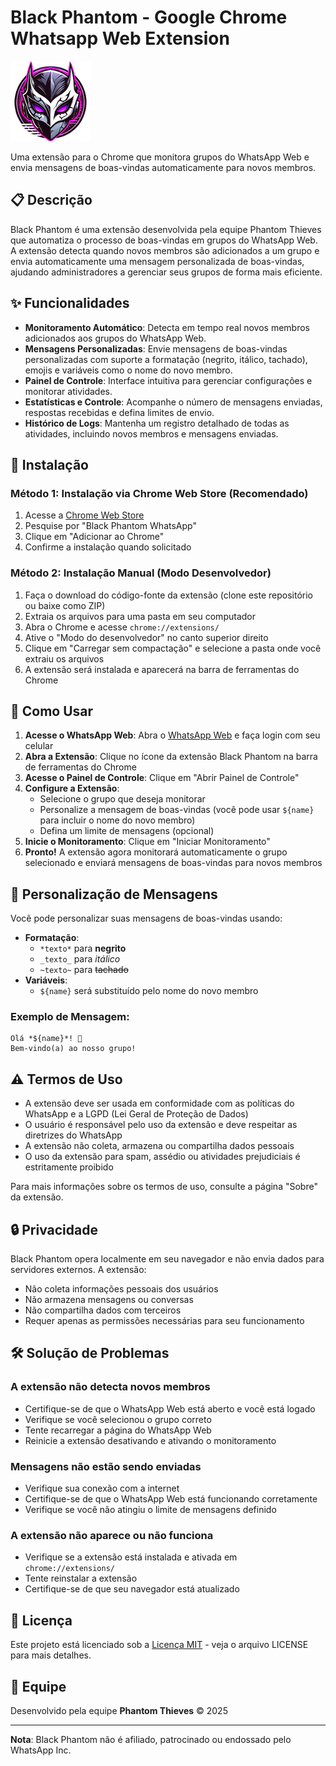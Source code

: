 # Black Phantom - Google Chrome Whatsapp Web Extension

![Black Phantom Logo](images/phantom.png)

Uma extensão para o Chrome que monitora grupos do WhatsApp Web e envia mensagens de boas-vindas automaticamente para novos membros.

## 📋 Descrição

Black Phantom é uma extensão desenvolvida pela equipe Phantom Thieves que automatiza o processo de boas-vindas em grupos do WhatsApp Web. A extensão detecta quando novos membros são adicionados a um grupo e envia automaticamente uma mensagem personalizada de boas-vindas, ajudando administradores a gerenciar seus grupos de forma mais eficiente.

## ✨ Funcionalidades

- **Monitoramento Automático**: Detecta em tempo real novos membros adicionados aos grupos do WhatsApp Web.
- **Mensagens Personalizadas**: Envie mensagens de boas-vindas personalizadas com suporte a formatação (negrito, itálico, tachado), emojis e variáveis como o nome do novo membro.
- **Painel de Controle**: Interface intuitiva para gerenciar configurações e monitorar atividades.
- **Estatísticas e Controle**: Acompanhe o número de mensagens enviadas, respostas recebidas e defina limites de envio.
- **Histórico de Logs**: Mantenha um registro detalhado de todas as atividades, incluindo novos membros e mensagens enviadas.

## 🔧 Instalação

### Método 1: Instalação via Chrome Web Store (Recomendado)

1. Acesse a [Chrome Web Store](https://chrome.google.com/webstore)
2. Pesquise por "Black Phantom WhatsApp"
3. Clique em "Adicionar ao Chrome"
4. Confirme a instalação quando solicitado

### Método 2: Instalação Manual (Modo Desenvolvedor)

1. Faça o download do código-fonte da extensão (clone este repositório ou baixe como ZIP)
2. Extraia os arquivos para uma pasta em seu computador
3. Abra o Chrome e acesse `chrome://extensions/`
4. Ative o "Modo do desenvolvedor" no canto superior direito
5. Clique em "Carregar sem compactação" e selecione a pasta onde você extraiu os arquivos
6. A extensão será instalada e aparecerá na barra de ferramentas do Chrome

## 🚀 Como Usar

1. **Acesse o WhatsApp Web**: Abra o [WhatsApp Web](https://web.whatsapp.com/) e faça login com seu celular
2. **Abra a Extensão**: Clique no ícone da extensão Black Phantom na barra de ferramentas do Chrome
3. **Acesse o Painel de Controle**: Clique em "Abrir Painel de Controle"
4. **Configure a Extensão**:
   - Selecione o grupo que deseja monitorar
   - Personalize a mensagem de boas-vindas (você pode usar `${name}` para incluir o nome do novo membro)
   - Defina um limite de mensagens (opcional)
5. **Inicie o Monitoramento**: Clique em "Iniciar Monitoramento"
6. **Pronto!** A extensão agora monitorará automaticamente o grupo selecionado e enviará mensagens de boas-vindas para novos membros

## 📝 Personalização de Mensagens

Você pode personalizar suas mensagens de boas-vindas usando:

- **Formatação**: 
  - `*texto*` para **negrito**
  - `_texto_` para _itálico_
  - `~texto~` para ~~tachado~~
- **Variáveis**:
  - `${name}` será substituído pelo nome do novo membro

### Exemplo de Mensagem:

```
Olá *${name}*! 👋
Bem-vindo(a) ao nosso grupo!
```

## ⚠️ Termos de Uso

- A extensão deve ser usada em conformidade com as políticas do WhatsApp e a LGPD (Lei Geral de Proteção de Dados)
- O usuário é responsável pelo uso da extensão e deve respeitar as diretrizes do WhatsApp
- A extensão não coleta, armazena ou compartilha dados pessoais
- O uso da extensão para spam, assédio ou atividades prejudiciais é estritamente proibido

Para mais informações sobre os termos de uso, consulte a página "Sobre" da extensão.

## 🔒 Privacidade

Black Phantom opera localmente em seu navegador e não envia dados para servidores externos. A extensão:

- Não coleta informações pessoais dos usuários
- Não armazena mensagens ou conversas
- Não compartilha dados com terceiros
- Requer apenas as permissões necessárias para seu funcionamento

## 🛠️ Solução de Problemas

### A extensão não detecta novos membros

- Certifique-se de que o WhatsApp Web está aberto e você está logado
- Verifique se você selecionou o grupo correto
- Tente recarregar a página do WhatsApp Web
- Reinicie a extensão desativando e ativando o monitoramento

### Mensagens não estão sendo enviadas

- Verifique sua conexão com a internet
- Certifique-se de que o WhatsApp Web está funcionando corretamente
- Verifique se você não atingiu o limite de mensagens definido

### A extensão não aparece ou não funciona

- Verifique se a extensão está instalada e ativada em `chrome://extensions/`
- Tente reinstalar a extensão
- Certifique-se de que seu navegador está atualizado

## 📄 Licença

Este projeto está licenciado sob a [Licença MIT](LICENSE) - veja o arquivo LICENSE para mais detalhes.

## 👥 Equipe

Desenvolvido pela equipe **Phantom Thieves** © 2025

---

**Nota**: Black Phantom não é afiliado, patrocinado ou endossado pelo WhatsApp Inc.

